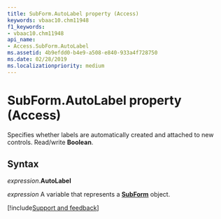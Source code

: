 ```yaml
---
title: SubForm.AutoLabel property (Access)
keywords: vbaac10.chm11948
f1_keywords:
- vbaac10.chm11948
api_name:
- Access.SubForm.AutoLabel
ms.assetid: 4b9efdd0-b4e9-a508-e840-933a4f728750
ms.date: 02/28/2019
ms.localizationpriority: medium
---
```



# SubForm.AutoLabel property (Access)

Specifies whether labels are automatically created and attached to new controls. Read/write **Boolean**.


## Syntax

_expression_.**AutoLabel**

_expression_ A variable that represents a **[SubForm](Access.SubForm.md)** object.



[!include[Support and feedback](~/includes/feedback-boilerplate.md)]
